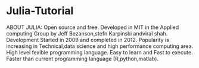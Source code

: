 # Julia-Tutorial
ABOUT JULIA:
Open source and free.
Developed in MIT in the Applied computing Group by Jeff Bezanson,stefn Karpinski andviral shah.
Development Started in 2009 and completed in 2012.
Popularity is increasing in Technical,data science and high performance computing area.
High level fexible programming language.
Easy to learn and Fast to execute.
Faster than current programming language (R,python,matlab).
